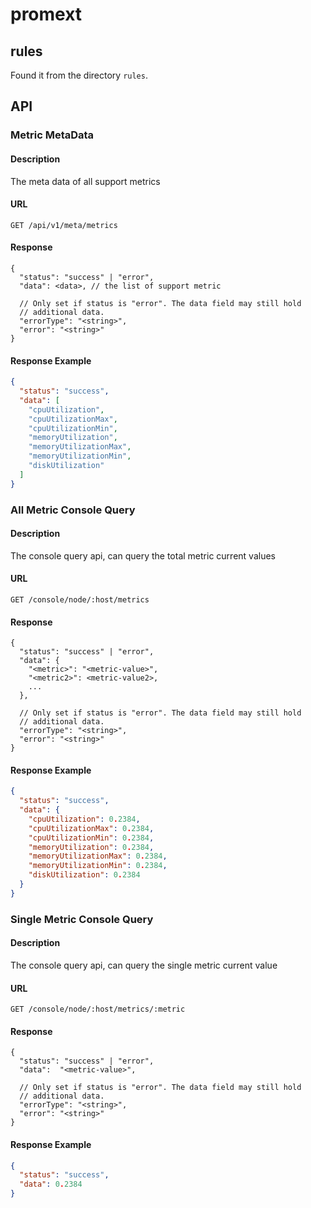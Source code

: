 # promext
## rules
Found it from the directory `rules`.
## API
### Metric MetaData
#### Description
The meta data of all support metrics
#### URL
`GET /api/v1/meta/metrics`

#### Response
```
{
  "status": "success" | "error",
  "data": <data>, // the list of support metric

  // Only set if status is "error". The data field may still hold
  // additional data.
  "errorType": "<string>",
  "error": "<string>"
}
```

#### Response Example
```json
{
  "status": "success",
  "data": [
    "cpuUtilization",
    "cpuUtilizationMax",
    "cpuUtilizationMin",
    "memoryUtilization",
    "memoryUtilizationMax",
    "memoryUtilizationMin",
    "diskUtilization"
  ]
}
```

### All Metric Console Query
#### Description
The console query api, can query the total metric current values
#### URL
`GET /console/node/:host/metrics`

#### Response
```
{
  "status": "success" | "error",
  "data": {
    "<metric>": "<metric-value>",
    "<metric2>": <metric-value2>,
    ...
  },

  // Only set if status is "error". The data field may still hold
  // additional data.
  "errorType": "<string>",
  "error": "<string>"
}
```

#### Response Example
```json
{
  "status": "success",
  "data": {
    "cpuUtilization": 0.2384,
    "cpuUtilizationMax": 0.2384,
    "cpuUtilizationMin": 0.2384,
    "memoryUtilization": 0.2384,
    "memoryUtilizationMax": 0.2384,
    "memoryUtilizationMin": 0.2384,
    "diskUtilization": 0.2384
  }
}
```

### Single Metric Console Query
#### Description
The console query api, can query the single metric current value
#### URL
`GET /console/node/:host/metrics/:metric`

#### Response
```
{
  "status": "success" | "error",
  "data":  "<metric-value>",

  // Only set if status is "error". The data field may still hold
  // additional data.
  "errorType": "<string>",
  "error": "<string>"
}
```

#### Response Example
```json
{
  "status": "success",
  "data": 0.2384
}
```
